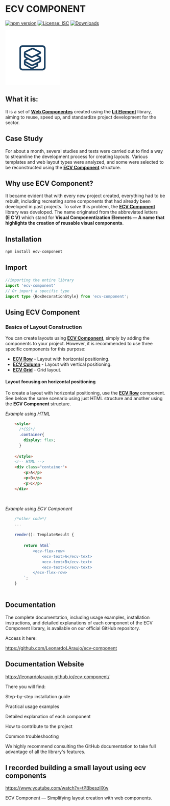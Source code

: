 # ECV COMPONENT

[![npm version](https://img.shields.io/npm/v/ecv-component.svg)](https://www.npmjs.com/package/ecv-component)
[![License: ISC](https://img.shields.io/badge/License-ISC-blue.svg)](https://opensource.org/licenses/ISC)
[![Downloads](https://img.shields.io/npm/dm/ecv-component.svg)](https://www.npmjs.com/package/ecv-component)

<img src="./docs/assets/icon.png" width="170px">

## What it is:

It is a set of  <a href="https://www.webcomponents.org/introduction" target="_blank">**Web Componentes**</a> created using the <a href="https://lit.dev/" target="_blank">**Lit Element**</a> library, aiming to reuse, speed up, and standardize project development for the sector.


## Case Study

For about a month, several studies and tests were carried out to find a way to streamline the development process for creating layouts. Various templates and web layout types were analyzed, and some were selected to be reconstructed using the <a href="https://leonardolaraujo.github.io/ecv-component/index.html">**ECV Component**</a> structure.


## Why use ECV Component?

It became evident that with every new project created, everything had to be rebuilt, including recreating some components that had already been developed in past projects. To solve this problem, the <a href="https://leonardolaraujo.github.io/ecv-component/index.html">**ECV Component**</a> library was developed. The name originated from the abbreviated letters
<br>**(E C V)** which stand for **Visual Componentization Elements — A name that highlights the creation of reusable visual components**.

## Installation
```typescript
npm install ecv-component
```

## Import
```typescript
//importing the entire library
import 'ecv-component' 
// Or import a specific type
import type {BoxDecorationStyle} from 'ecv-component';
```

## Using ECV Component

### Basics of Layout Construction

You can create layouts using <a href="https://leonardolaraujo.github.io/ecv-component/index.html">**ECV Component**</a>, simply by adding the components to your project. However, it is recommended to use three specific components for this purpose:

- <a href="https://leonardolaraujo.github.io/ecv-component/classes/components_ecv_flex_row.ECVFlexRow.html" target="_blank">**ECV Row**</a> - Layout with horizontal positioning.
- <a href="https://leonardolaraujo.github.io/ecv-component/classes/components_ecv_flex_column.ECVFlexColumn.html" target="_blank">**ECV Column**</a> - Layout with vertical positioning.
- <a href="https://leonardolaraujo.github.io/ecv-component/classes/components_ecv_grid.ECVGrid.html" target="_blank">**ECV Grid**</a> - Grid layout.

#### Layout focusing on horizontal positioning

To create a layout with horizontal positioning, use the <a href="https://leonardolaraujo.github.io/ecv-component/classes/components_ecv_flex_row.ECVFlexRow.html" target="_blank">**ECV Row**</a> component. See below the same scenario using just HTML structure and another using the **ECV Component** structure.

_Example using HTML_

```html
    <style>
      /*CSS*/
      .container{
        display: flex;
      }

    </style>
    <!-- HTML -->
    <div class="container">
        <p>A</p>
        <p>B</p>
        <p>C</p>
    </div>

```
<br>

_Example using ECV Component_


```typescript
    /*other code*/
    ...

    render(): TemplateResult {

        return html`
            <ecv-flex-row>
                <ecv-text>A</ecv-text>
                <ecv-text>B</ecv-text>
                <ecv-text>C</ecv-text>
            </ecv-flex-row>
        `;
    }
    
```

## Documentation

The complete documentation, including usage examples, installation instructions, and detailed explanations of each component of the ECV Component library, is available on our official GitHub repository.

Access it here:

https://github.com/LeonardoLAraujo/ecv-component

## Documentation Website

https://leonardolaraujo.github.io/ecv-component/

There you will find:

Step-by-step installation guide

Practical usage examples

Detailed explanation of each component

How to contribute to the project

Common troubleshooting

We highly recommend consulting the GitHub documentation to take full advantage of all the library's features.

## I recorded building a small layout using ecv components
https://www.youtube.com/watch?v=tPBbeszlIXw

ECV Component — Simplifying layout creation with web components.
